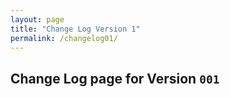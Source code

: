 ```yaml
---
layout: page
title: "Change Log Version 1"
permalink: /changelog01/
---
```



## Change Log page for Version `001`

